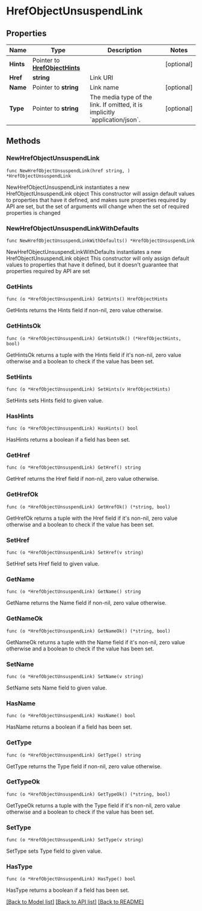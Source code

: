 # HrefObjectUnsuspendLink

## Properties

Name | Type | Description | Notes
------------ | ------------- | ------------- | -------------
**Hints** | Pointer to [**HrefObjectHints**](HrefObjectHints.md) |  | [optional] 
**Href** | **string** | Link URI | 
**Name** | Pointer to **string** | Link name | [optional] 
**Type** | Pointer to **string** | The media type of the link. If omitted, it is implicitly &#x60;application/json&#x60;. | [optional] 

## Methods

### NewHrefObjectUnsuspendLink

`func NewHrefObjectUnsuspendLink(href string, ) *HrefObjectUnsuspendLink`

NewHrefObjectUnsuspendLink instantiates a new HrefObjectUnsuspendLink object
This constructor will assign default values to properties that have it defined,
and makes sure properties required by API are set, but the set of arguments
will change when the set of required properties is changed

### NewHrefObjectUnsuspendLinkWithDefaults

`func NewHrefObjectUnsuspendLinkWithDefaults() *HrefObjectUnsuspendLink`

NewHrefObjectUnsuspendLinkWithDefaults instantiates a new HrefObjectUnsuspendLink object
This constructor will only assign default values to properties that have it defined,
but it doesn't guarantee that properties required by API are set

### GetHints

`func (o *HrefObjectUnsuspendLink) GetHints() HrefObjectHints`

GetHints returns the Hints field if non-nil, zero value otherwise.

### GetHintsOk

`func (o *HrefObjectUnsuspendLink) GetHintsOk() (*HrefObjectHints, bool)`

GetHintsOk returns a tuple with the Hints field if it's non-nil, zero value otherwise
and a boolean to check if the value has been set.

### SetHints

`func (o *HrefObjectUnsuspendLink) SetHints(v HrefObjectHints)`

SetHints sets Hints field to given value.

### HasHints

`func (o *HrefObjectUnsuspendLink) HasHints() bool`

HasHints returns a boolean if a field has been set.

### GetHref

`func (o *HrefObjectUnsuspendLink) GetHref() string`

GetHref returns the Href field if non-nil, zero value otherwise.

### GetHrefOk

`func (o *HrefObjectUnsuspendLink) GetHrefOk() (*string, bool)`

GetHrefOk returns a tuple with the Href field if it's non-nil, zero value otherwise
and a boolean to check if the value has been set.

### SetHref

`func (o *HrefObjectUnsuspendLink) SetHref(v string)`

SetHref sets Href field to given value.


### GetName

`func (o *HrefObjectUnsuspendLink) GetName() string`

GetName returns the Name field if non-nil, zero value otherwise.

### GetNameOk

`func (o *HrefObjectUnsuspendLink) GetNameOk() (*string, bool)`

GetNameOk returns a tuple with the Name field if it's non-nil, zero value otherwise
and a boolean to check if the value has been set.

### SetName

`func (o *HrefObjectUnsuspendLink) SetName(v string)`

SetName sets Name field to given value.

### HasName

`func (o *HrefObjectUnsuspendLink) HasName() bool`

HasName returns a boolean if a field has been set.

### GetType

`func (o *HrefObjectUnsuspendLink) GetType() string`

GetType returns the Type field if non-nil, zero value otherwise.

### GetTypeOk

`func (o *HrefObjectUnsuspendLink) GetTypeOk() (*string, bool)`

GetTypeOk returns a tuple with the Type field if it's non-nil, zero value otherwise
and a boolean to check if the value has been set.

### SetType

`func (o *HrefObjectUnsuspendLink) SetType(v string)`

SetType sets Type field to given value.

### HasType

`func (o *HrefObjectUnsuspendLink) HasType() bool`

HasType returns a boolean if a field has been set.


[[Back to Model list]](../README.md#documentation-for-models) [[Back to API list]](../README.md#documentation-for-api-endpoints) [[Back to README]](../README.md)


